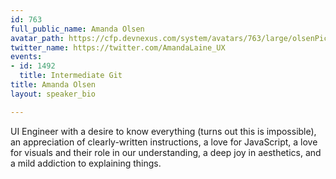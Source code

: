 ```yaml
---
id: 763
full_public_name: Amanda Olsen
avatar_path: https://cfp.devnexus.com/system/avatars/763/large/olsenPic.JPG?1510951615
twitter_name: https://twitter.com/AmandaLaine_UX
events:
- id: 1492
  title: Intermediate Git
title: Amanda Olsen
layout: speaker_bio

---
```

UI Engineer with a desire to know everything (turns out this is impossible), an appreciation of clearly-written instructions, a love for JavaScript, a love for visuals and their role in our understanding, a deep joy in aesthetics, and a mild addiction to explaining things.
